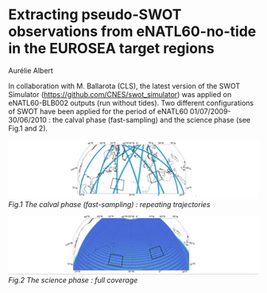 # Extracting  pseudo-SWOT observations  from eNATL60-no-tide in the EUROSEA target regions 

Aurélie Albert

In collaboration with M. Ballarota (CLS), the latest version of the SWOT Simulator (https://github.com/CNES/swot_simulator) was applied on eNATL60-BLB002 outputs (run without tides). 
Two different configurations of SWOT have been applied for the period of eNATL60 01/07/2009-30/06/2010 : the calval phase (fast-sampling) and the science phase (see Fig.1 and 2).


![subregions](./figs/regions4.png)<br>
_Fig.1 The calval phase (fast-sampling) : repeating trajectories_

![subregions](./figs/regions5.png)<br>
_Fig.2 The science phase : full coverage_
